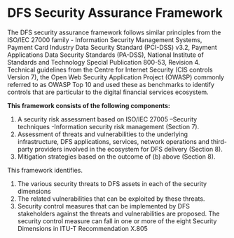 # DFS Security Assurance Framework

The DFS security assurance framework follows similar principles from the ISO/IEC 27000 family - Information Security Management Systems, Payment Card Industry Data Security Standard (PCI-DSS) v3.2, Payment Applications Data Security Standards (PA-DSS), National Institute of Standards and Technology Special Publication 800-53, Revision 4. Technical guidelines from the Centre for Internet Security (CIS controls Version 7), the Open Web Security Application Project (OWASP) commonly referred to as OWASP Top 10 and used these as benchmarks to identify controls that are particular to the digital financial services ecosystem.

**This framework consists of the following components:**

1. A security risk assessment based on ISO/IEC 27005 –Security techniques -Information security risk management (Section 7).
2. Assessment of threats and vulnerabilities to the underlying infrastructure, DFS applications, services, network operations and third-party providers involved in the ecosystem for DFS delivery (Section 8).
3. Mitigation strategies based on the outcome of (b) above (Section 8).

This framework identifies.

1. The various security threats to DFS assets in each of the security dimensions
2. The related vulnerabilities that can be exploited by these threats.
3. Security control measures that can be implemented by DFS stakeholders against the threats and vulnerabilities are proposed. The security control measure can fall in one or more of the eight Security Dimensions in ITU-T Recommendation X.805
